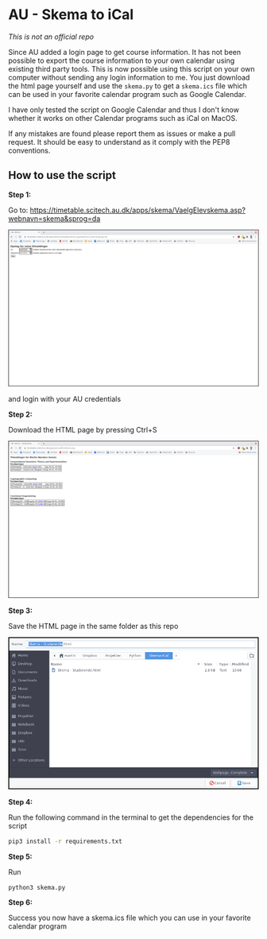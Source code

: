 # AU - Skema to iCal

*This is not an official repo*



Since AU added a login page to get course information. It has not been possible to export the course information to your own calendar using existing third party tools. This is now possible using this script on your own computer without sending any login information to me. You just download the html page yourself and use the `skema.py` to get a `skema.ics` file which can be used in your favorite calendar program such as Google Calendar.



I have only tested the script on Google Calendar and thus I don't know whether it works on other Calendar programs such as iCal on MacOS. 



If any mistakes are found please report them as issues or make a pull request. It should be easy to understand as it comply with the PEP8 conventions.



## How to use the script

**Step 1:**

Go to: https://timetable.scitech.au.dk/apps/skema/VaelgElevskema.asp?webnavn=skema&sprog=da

![step1](img/step1.png)

and login with your AU credentials



**Step 2:** 

Download the HTML page by pressing Ctrl+S

![step2](img/step2.png)

**Step 3:**

Save the HTML page in the same folder as this repo

![step3](img/step3.png)



**Step 4:**

Run the following command in the terminal to get the dependencies for the script

```bash
pip3 install -r requirements.txt
```



**Step 5:**

Run

```
python3 skema.py
```



**Step 6:**

Success you now have a skema.ics file which you can use in your favorite calendar program
